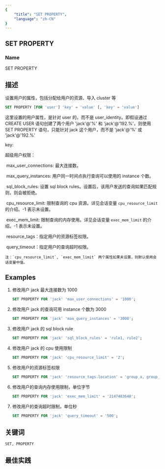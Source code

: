 ```yaml
---
{
    "title": "SET PROPERTY",
    "language": "zh-CN"
}
---
```


<!--
Licensed to the Apache Software Foundation (ASF) under one
or more contributor license agreements.  See the NOTICE file
distributed with this work for additional information
regarding copyright ownership.  The ASF licenses this file
to you under the Apache License, Version 2.0 (the
"License"); you may not use this file except in compliance
with the License.  You may obtain a copy of the License at

  http://www.apache.org/licenses/LICENSE-2.0

Unless required by applicable law or agreed to in writing,
software distributed under the License is distributed on an
"AS IS" BASIS, WITHOUT WARRANTIES OR CONDITIONS OF ANY
KIND, either express or implied.  See the License for the
specific language governing permissions and limitations
under the License.
-->

## SET PROPERTY

### Name

SET PROPERTY

## 描述

 设置用户的属性，包括分配给用户的资源、导入 cluster 等

```sql
SET PROPERTY [FOR 'user'] 'key' = 'value' [, 'key' = 'value']
```

这里设置的用户属性，是针对 user 的，而不是 user_identity。即假设通过 CREATE USER 语句创建了两个用户 'jack'@'%' 和 'jack'@'192.%'，则使用 SET PROPERTY 语句，只能针对 jack 这个用户，而不是 'jack'@'%' 或 'jack'@'192.%'

key:

超级用户权限：

​        max_user_connections: 最大连接数。

​        max_query_instances: 用户同一时间点执行查询可以使用的 instance 个数。

​        sql_block_rules: 设置 sql block rules。设置后，该用户发送的查询如果匹配规则，则会被拒绝。

​        cpu_resource_limit: 限制查询的 cpu 资源。详见会话变量 `cpu_resource_limit` 的介绍。-1 表示未设置。

​        exec_mem_limit: 限制查询的内存使用。详见会话变量 `exec_mem_limit` 的介绍。-1 表示未设置。

​        resource_tags：指定用户的资源标签权限。

​        query_timeout：指定用户的查询超时权限。

    注：`cpu_resource_limit`, `exec_mem_limit` 两个属性如果未设置，则默认使用会话变量中值。

## Examples

1. 修改用户 jack 最大连接数为 1000
   
    ```sql
    SET PROPERTY FOR 'jack' 'max_user_connections' = '1000';
    ```

2. 修改用户 jack 的查询可用 instance 个数为 3000
   
    ```sql
    SET PROPERTY FOR 'jack' 'max_query_instances' = '3000';
    ```
    
3. 修改用户 jack 的 sql block rule
   
    ```sql
    SET PROPERTY FOR 'jack' 'sql_block_rules' = 'rule1, rule2';
    ```

4. 修改用户 jack 的 cpu 使用限制
    
    ```sql
    SET PROPERTY FOR 'jack' 'cpu_resource_limit' = '2';
    ```
    
5. 修改用户的资源标签权限
    
    ```sql
    SET PROPERTY FOR 'jack' 'resource_tags.location' = 'group_a, group_b';
    ```
    
6. 修改用户的查询内存使用限制，单位字节
    
    ```sql
    SET PROPERTY FOR 'jack' 'exec_mem_limit' = '2147483648';
    ```

7. 修改用户的查询超时限制，单位秒

    ```sql
    SET PROPERTY FOR 'jack' 'query_timeout' = '500';
    ```
    
## 关键词

    SET, PROPERTY

## 最佳实践

